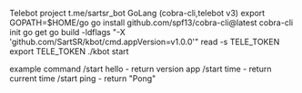 Telebot project  t.me/sartsr_bot
GoLang (cobra-cli,telebot v3)
export GOPATH=$HOME/go
go install github.com/spf13/cobra-cli@latest
cobra-cli init
go get
go build -ldflags "-X 'github.com/SartSR/kbot/cmd.appVersion=v1.0.0'"
read -s TELE_TOKEN
export TELE_TOKEN
./kbot start

example command
/start hello - return version app
/start time - return current time
/start ping - return "Pong"

